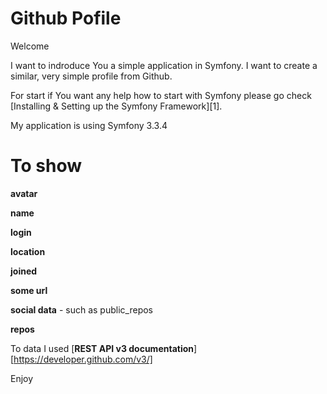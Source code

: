 Github Pofile
=============

Welcome

I want to indroduce You a simple application in Symfony. I want to create a similar, very simple profile from
Github.

For start if You want any help how to start with Symfony please go check [Installing & Setting up the Symfony Framework][1].

My application is using Symfony 3.3.4

To show
=======

**avatar**

**name**

**login**

**location**

**joined**

**some url**

**social data** - such as public_repos

**repos**

To data I used [**REST API v3 documentation**][https://developer.github.com/v3/]

Enjoy

